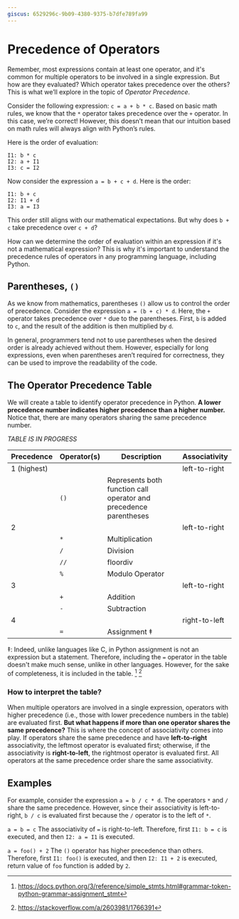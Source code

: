 ```yaml
---
giscus: 6529296c-9b09-4380-9375-b7dfe789fa99
---
```


# Precedence of Operators

Remember, most expressions contain at least one operator, and it's common for
multiple operators to be involved in a single expression. But how are they
evaluated? Which operator takes precedence over the others? This is what we’ll
explore in the topic of *Operator Precedence*.

Consider the following expression: `c = a + b * c`. Based on basic math rules,
we know that the `*` operator takes precedence over the `+` operator. In this
case, we’re correct! However, this doesn’t mean that our intuition based on math
rules will always align with Python’s rules.

Here is the order of evaluation:

```text
I1: b * c
I2: a + I1
I3: c = I2
```

Now consider the expression `a = b + c + d`. Here is the order:

```text
I1: b + c
I2: I1 + d
I3: a = I3
```

This order still aligns with our mathematical expectations. But why does `b + c`
take precedence over `c + d`?

How can we determine the order of evaluation within an expression if it's not a
mathematical expression? This is why it's important to understand the precedence
rules of operators in any programming language, including Python.

## Parentheses, `()`

As we know from mathematics, parentheses `()` allow us to control the order of
precedence. Consider the expression `a = (b + c) * d`. Here, the `+` operator
takes precedence over `*` due to the parentheses. First, `b` is added to `c`,
and the result of the addition is then multiplied by `d`.

In general, programmers tend not to use parentheses when the desired order is
already achieved without them. However, especially for long expressions, even
when parentheses aren’t required for correctness, they can be used to improve
the readability of the code.

## The Operator Precedence Table

We will create a table to identify operator precedence in Python. **A lower
precedence number indicates higher precedence than a higher number.** Notice
that, there are many operators sharing the same precedence number.

*TABLE IS IN PROGRESS*

| Precedence  | Operator(s) | Description                                                       | Associativity |
|-------------|-------------|-------------------------------------------------------------------|---------------|
| 1 (highest) |             |                                                                   | left-to-right |
|             | `()`        | Represents both function call operator and precedence parentheses |               |
| 2           |             |                                                                   | left-to-right |
|             | `*`         | Multiplication                                                    |               |
|             | `/`         | Division                                                          |               |
|             | `//`        | floordiv                                                          |               |
|             | `%`         | Modulo Operator                                                   |               |
| 3           |             |                                                                   | left-to-right |
|             | `+`         | Addition                                                          |               |
|             | `-`         | Subtraction                                                       |               |
| 4           |             |                                                                   | right-to-left |
|             | `=`         | Assignment ‡                                                      |               |

‡: Indeed, unlike languages like C, in Python assignment is not an expression
but a statement. Therefore, including the `=` operator in the table doesn't make
much sense, unlike in other languages. However, for the sake of completeness, it
is included in the table. [^1f] [^2f]

### How to interpret the table?

When multiple operators are involved in a single expression, operators with
higher precedence (i.e., those with lower precedence numbers in the table) are
evaluated first. **But what happens if more than one operator shares the same
precedence?** This is where the concept of associativity comes into play. If
operators share the same precedence and have **left-to-right** associativity,
the leftmost operator is evaluated first; otherwise, if the associativity is
**right-to-left**, the rightmost operator is evaluated first. All operators at
the same precedence order share the same associativity.

## Examples

For example, consider the expression `a = b / c * d`. The operators `*` and `/`
share the same precedence. However, since their associativity is left-to-right,
`b / c` is evaluated first because the `/` operator is to the left of `*`.

`a = b = c` The associativity of `=` is right-to-left. Therefore, first
`I1: b = c` is executed, and then `I2: a = I1` is executed.

`a = foo() + 2` The `()` operator has higher precedence than others. Therefore,
first `I1: foo()` is executed, and then `I2: I1 + 2` is executed, return value
of `foo` function is added by `2`.

[^1f]: <https://docs.python.org/3/reference/simple_stmts.html#grammar-token-python-grammar-assignment_stmt>
[^2f]: <https://stackoverflow.com/a/2603981/1766391>
